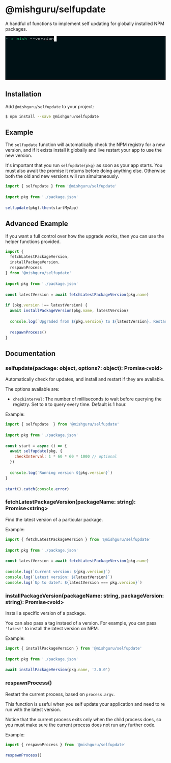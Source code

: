 # @mishguru/selfupdate

A handful of functions to implement self updating for globally installed NPM
packages.

![](./capture.gif)

## Installation

Add `@mishguru/selfupdate` to your project:

```sh
$ npm install --save @mishguru/selfupdate
```

## Example

The `selfupdate` function will automatically check the NPM registry for a new
version, and if it exists install it globally and live restart your app to use
the new version.

It's important that you run `selfupdate(pkg)` as soon as your app starts. You
must also await the promise it returns before doing anything else. Otherwise
both the old and new versions will run simultaneously.

```javascript
import { selfupdate } from '@mishguru/selfupdate'

import pkg from './package.json'

selfupdate(pkg).then(startMyApp)
```

## Advanced Example

If you want a full control over how the upgrade works, then you can use the
helper functions provided.

```javascript
import {
  fetchLatestPackageVersion,
  installPackageVersion,
  respawnProcess
} from '@mishguru/selfupdate'

import pkg from './package.json'

const latestVersion = await fetchLatestPackageVersion(pkg.name)

if (pkg.version !== latestVersion) {
  await installPackageVersion(pkg.name, latestVersion)

  console.log(`Upgraded from ${pkg.version} to ${latestVersion}. Restarting...`)

  respawnProcess()
}
```

Documentation
-------------

### selfupdate(package: object, options?: object): Promise&lt;void>

Automatically check for updates, and install and restart if they are available.

The options available are:

- `checkInterval`: The number of milliseconds to wait before querying the
  registry. Set to `0` to query every time. Default is 1 hour.

Example:

```javascript
import { selfupdate  } from '@mishguru/selfupdate'

import pkg from './package.json'

const start = async () => {
  await selfupdate(pkg, {
    checkInterval: 1 * 60 * 60 * 1000 // optional
  })

  console.log(`Running version ${pkg.version}`)
}

start().catch(console.error)
```

### fetchLatestPackageVersion(packageName: string): Promise&lt;string>

Find the latest version of a particular package.

Example:

```javascript
import { fetchLatestPackageVersion } from '@mishguru/selfupdate'

import pkg from './package.json'

const latestVersion = await fetchLatestPackageVersion(pkg.name)

console.log(`Current version: ${pkg.version}`)
console.log(`Latest version: ${latestVersion}`)
console.log(`Up to date?: ${latestVersion === pkg.version}`)
```

### installPackageVersion(packageName: string, packageVersion: string): Promise&lt;void>

Install a specific version of a package.

You can also pass a tag instaed of a version. For example, you can pass
`'latest'` to install the latest version on NPM.

Example:

```javascript
import { installPackageVersion } from '@mishguru/selfupdate'

import pkg from './package.json'

await installPackageVersion(pkg.name, '2.0.0')
```


### respawnProcess()

Restart the current process, based on `process.argv`.

This function is useful when you self update your application and need to re
run with the latest version.

Notice that the current process exits only when the child process does, so you
must make sure the current process does not run any further code.

Example:

```javascript
import { respawnProcess } from '@mishguru/selfupdate'

respawnProcess()
```
